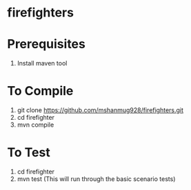 # firefighters

# Prerequisites

1. Install maven tool

# To Compile

1. git clone https://github.com/mshanmug928/firefighters.git
2. cd firefighter
3. mvn compile

# To Test
1. cd firefighter
2. mvn test (This will run through the basic scenario tests)
